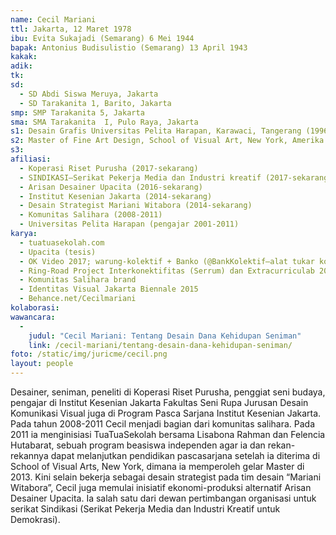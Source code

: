 ```yaml
---
name: Cecil Mariani
ttl: Jakarta, 12 Maret 1978
ibu: Evita Sukajadi (Semarang) 6 Mei 1944
bapak: Antonius Budisulistio (Semarang) 13 April 1943
kakak:
adik:
tk:
sd:
  - SD Abdi Siswa Meruya, Jakarta
  - SD Tarakanita 1, Barito, Jakarta
smp: SMP Tarakanita 5, Jakarta
sma: SMA Tarakanita  I, Pulo Raya, Jakarta
s1: Desain Grafis Universitas Pelita Harapan, Karawaci, Tangerang (1996-2000)
s2: Master of Fine Art Design, School of Visual Art, New York, Amerika Serikat (2011-2013)
s3:
afiliasi:
  - Koperasi Riset Purusha (2017-sekarang)
  - SINDIKASI—Serikat Pekerja Media dan Industri kreatif (2017-sekarang)
  - Arisan Desainer Upacita (2016-sekarang)
  - Institut Kesenian Jakarta (2014-sekarang)
  - Desain Strategist Mariani Witabora (2014-sekarang)
  - Komunitas Salihara (2008-2011)
  - Universitas Pelita Harapan (pengajar 2001-2011)
karya:
  - tuatuasekolah.com
  - Upacita (tesis)
  - OK Video 2017; warung-kolektif + Banko (@BankKolektif—alat tukar komplementer berbasis partisipasi lewat platform instagram)
  - Ring-Road Project Interkonektifitas (Serrum) dan Extracurriculab 2016—LKS (Lembar Kerja Seniman)
  - Komunitas Salihara brand
  - Identitas Visual Jakarta Biennale 2015
  - Behance.net/Cecilmariani
kolaborasi:
wawancara:
  -
    judul: "Cecil Mariani: Tentang Desain Dana Kehidupan Seniman"
    link: /cecil-mariani/tentang-desain-dana-kehidupan-seniman/
foto: /static/img/juricme/cecil.png
layout: people
---
```


Desainer, seniman, peneliti di Koperasi Riset Purusha, penggiat seni budaya, pengajar di Institut Kesenian Jakarta Fakultas Seni Rupa Jurusan Desain Komunikasi Visual juga di Program Pasca Sarjana Institut Kesenian Jakarta. Pada tahun 2008-2011 Cecil menjadi bagian dari komunitas salihara. Pada 2011 ia menginisiasi TuaTuaSekolah bersama Lisabona Rahman dan Felencia Hutabarat, sebuah program beasiswa independen agar ia dan rekan-rekannya dapat melanjutkan pendidikan pascasarjana setelah ia diterima di School of Visual Arts, New York, dimana ia memperoleh gelar Master di 2013. Kini selain bekerja sebagai desain strategist pada tim desain “Mariani Witabora”, Cecil juga memulai inisiatif ekonomi-produksi alternatif Arisan Desainer Upacita. Ia salah satu dari dewan pertimbangan organisasi untuk serikat Sindikasi (Serikat Pekerja Media dan Industri Kreatif untuk Demokrasi).
